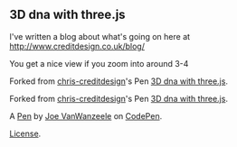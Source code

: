 3D dna with three.js
--------------------
I've written a blog about what's going on here at http://www.creditdesign.co.uk/blog/

You get a nice view if you zoom into around 3-4

Forked from [chris-creditdesign](http://codepen.io/chris-creditdesign/)'s Pen [3D dna with three.js](http://codepen.io/chris-creditdesign/pen/tKmqG/).

Forked from [chris-creditdesign](http://codepen.io/chris-creditdesign/)'s Pen [3D dna with three.js](http://codepen.io/chris-creditdesign/pen/tKmqG/).

A [Pen](http://codepen.io/logicbomber/pen/dMvGGo) by [Joe VanWanzeele](http://codepen.io/logicbomber) on [CodePen](http://codepen.io/).

[License](http://codepen.io/logicbomber/pen/dMvGGo/license).